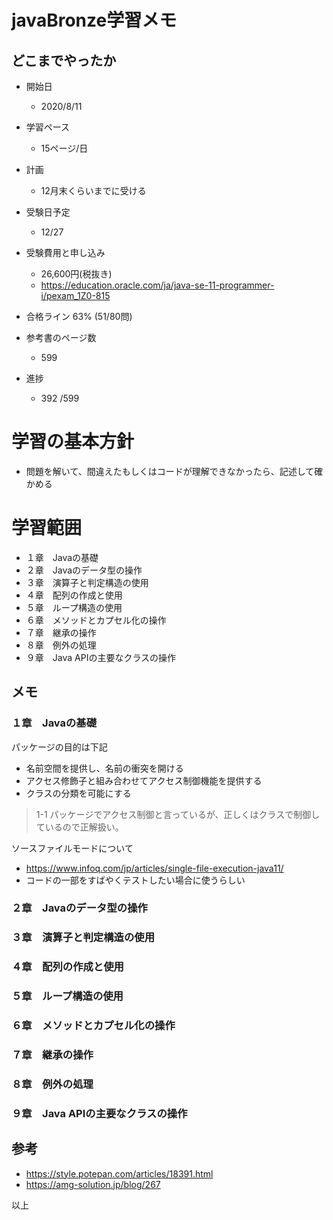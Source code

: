 javaBronze学習メモ
=================

## どこまでやったか

* 開始日
  * 2020/8/11

* 学習ペース
  * 15ページ/日

* 計画
  * 12月末くらいまでに受ける

* 受験日予定
  * 12/27

* 受験費用と申し込み
  * 26,600円(税抜き)
  * https://education.oracle.com/ja/java-se-11-programmer-i/pexam_1Z0-815

* 合格ライン 63% (51/80問)

* 参考書のページ数
  * 599


* 進捗
  *  392 /599


# 学習の基本方針

* 問題を解いて、間違えたもしくはコードが理解できなかったら、記述して確かめる

# 学習範囲

* １章　Javaの基礎
* ２章　Javaのデータ型の操作
* ３章　演算子と判定構造の使用
* ４章　配列の作成と使用
* ５章　ループ構造の使用
* ６章　メソッドとカプセル化の操作
* ７章　継承の操作
* ８章　例外の処理
* ９章　Java APIの主要なクラスの操作

## メモ

### １章　Javaの基礎

パッケージの目的は下記
* 名前空間を提供し、名前の衝突を開ける
* アクセス修飾子と組み合わせてアクセス制御機能を提供する
* クラスの分類を可能にする

> 1-1 パッケージでアクセス制御と言っているが、正しくはクラスで制御しているので正解扱い。

ソースファイルモードについて
* https://www.infoq.com/jp/articles/single-file-execution-java11/
* コードの一部をすばやくテストしたい場合に使うらしい

### ２章　Javaのデータ型の操作

### ３章　演算子と判定構造の使用

### ４章　配列の作成と使用

### ５章　ループ構造の使用

### ６章　メソッドとカプセル化の操作

### ７章　継承の操作

### ８章　例外の処理

### ９章　Java APIの主要なクラスの操作



## 参考
* https://style.potepan.com/articles/18391.html
* https://amg-solution.jp/blog/267

以上